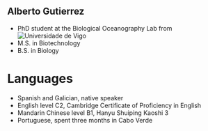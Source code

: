 ## Alberto Gutierrez

- PhD student at the Biological Oceanography Lab from ![Universidade de Vigo](https://uvigo.gal/)
- M.S. in Biotechnology
- B.S. in Biology

# Languages

- Spanish and Galician, native speaker
- English level C2, Cambridge Certificate of Proficiency in English
- Mandarin Chinese level B1, Hanyu Shuiping Kaoshi 3
- Portuguese, spent three months in Cabo Verde
